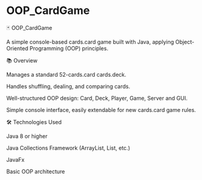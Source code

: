 # OOP_CardGame

🃏 OOP_CardGame

A simple console-based cards.card game built with Java, applying Object-Oriented Programming (OOP) principles.

📚 Overview

Manages a standard 52-cards.card cards.deck.

Handles shuffling, dealing, and comparing cards.

Well-structured OOP design: Card, Deck, Player, Game, Server and GUI.

Simple console interface, easily extendable for new cards.card game rules.

🛠️ Technologies Used

Java 8 or higher

Java Collections Framework (ArrayList, List, etc.)

JavaFx

Basic OOP architecture

